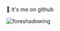 👋 it's me on github

![foreshadowing](https://user-images.githubusercontent.com/1372946/121296300-43f1a100-c8a5-11eb-996f-979998361393.jpeg)

<!--
- 🔭 I’m currently working on ...
- 🌱 I’m currently learning ...
- 👯 I’m looking to collaborate on ...
- 🤔 I’m looking for help with ...
- 💬 Ask me about ...
- 📫 How to reach me: Reach out on [Twitter](https://twitter.com/amyrlam) or hello at amyrlam dot com 
- 😄 Pronouns: she/her
- ⚡ Fun fact: ...
-->
